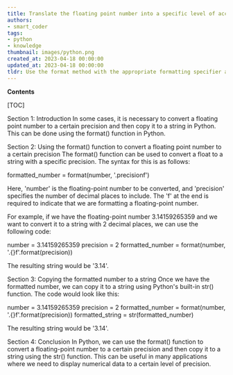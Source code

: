 ```yaml
---
title: Translate the floating point number into a specific level of accuracy before transferring it to a string format
authors:
- smart_coder
tags:
- python
- knowledge
thumbnail: images/python.png
created_at: 2023-04-18 00:00:00
updated_at: 2023-04-18 00:00:00
tldr: Use the format method with the appropriate formatting specifier and pass the result to the str function to convert the float to a string with the specified precision.
---
```


**Contents**

[TOC]

Section 1: Introduction 
In some cases, it is necessary to convert a floating point number to a certain precision and then copy it to a string in Python. This can be done using the format() function in Python.

Section 2: Using the format() function to convert a floating point number to a certain precision
The format() function can be used to convert a float to a string with a specific precision. The syntax for this is as follows:

formatted_number = format(number, '.precisionf')

Here, 'number' is the floating-point number to be converted, and 'precision' specifies the number of decimal places to include. The 'f' at the end is required to indicate that we are formatting a floating-point number.

For example, if we have the floating-point number 3.14159265359 and we want to convert it to a string with 2 decimal places, we can use the following code:

number = 3.14159265359
precision = 2
formatted_number = format(number, '.{}f'.format(precision))

The resulting string would be '3.14'.

Section 3: Copying the formatted number to a string
Once we have the formatted number, we can copy it to a string using Python's built-in str() function. The code would look like this:

number = 3.14159265359
precision = 2
formatted_number = format(number, '.{}f'.format(precision))
formatted_string = str(formatted_number)

The resulting string would be '3.14'.

Section 4: Conclusion
In Python, we can use the format() function to convert a floating-point number to a certain precision and then copy it to a string using the str() function. This can be useful in many applications where we need to display numerical data to a certain level of precision.

